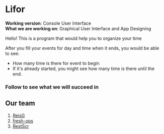 # Lifor

__Working version__: Console User Interface\
__What we are working on__: Graphical User Interface and App Designing

Hello! This is a program that would help you to organize your time

After you fill your events for day and time when it ends,
you would be able to see:
- How many time is there for event to begin
- If it's already started, you might see how many time is there until the end.

### Follow to see what we will succeed in

## Our team
1. [ReisG](https://github.com/ReisG)
2. [fresh-ops](https://github.com/fresh-ops)
3. [RestScr](https://github.com/RestScr)
